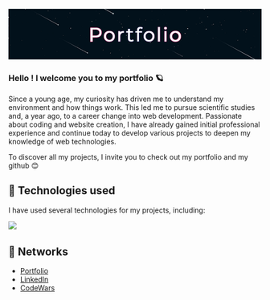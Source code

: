 ![Bannière du portfolio](public/assets//images/portfolio.png)

### Hello ! I welcome you to my portfolio 🪐

Since a young age, my curiosity has driven me to understand my environment and how things work. This led me to pursue scientific studies and, a year ago, to a career change into web development. Passionate about coding and website creation, I have already gained initial professional experience and continue today to develop various projects to deepen my knowledge of web technologies.

To discover all my projects, I invite you to check out my portfolio and my github 😊

## 🌠 Technologies used

I have used several technologies for my projects, including:

<img src="https://skillicons.dev/icons?i=git,js,ts,react,tailwind,sass"/>

## 🌠 Networks

- [Portfolio]()
- [LinkedIn](https://www.linkedin.com/in/jodieaddis/)
- [CodeWars](https://www.codewars.com/users/JodieAddis)
